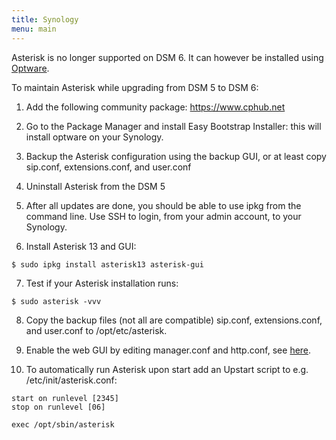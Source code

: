 ```yaml
---
title: Synology
menu: main
---
```


Asterisk is no longer supported on DSM 6. It can however be installed using [Optware](https://github.com/Optware/Optware-ng).

To maintain Asterisk while upgrading from DSM 5 to DSM 6:

1. Add the following community package: https://www.cphub.net

2. Go to the Package Manager and install Easy Bootstrap Installer: this will install optware on your Synology.

3. Backup the Asterisk configuration using the backup GUI, or at least copy sip.conf, extensions.conf, and user.conf

4. Uninstall Asterisk from the DSM 5

5. After all updates are done, you should be able to use ipkg from the command line. Use SSH to login, from your admin account, to your Synology.

6. Install Asterisk 13 and GUI:
```
$ sudo ipkg install asterisk13 asterisk-gui
```

7. Test if your Asterisk installation runs:
```
$ sudo asterisk -vvv
```

8. Copy the backup files (not all are compatible) sip.conf, extensions.conf, and user.conf to /opt/etc/asterisk.

9. Enable the web GUI by editing manager.conf and http.conf, see [here](http://doc.astlinux.org/userdoc:tt_asterisk-gui).

10. To automatically run Asterisk upon start add an Upstart script to e.g. /etc/init/asterisk.conf:

```
start on runlevel [2345]
stop on runlevel [06]

exec /opt/sbin/asterisk
```
